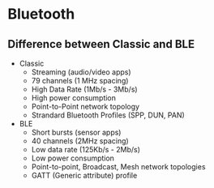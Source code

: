 # Bluetooth

## Difference between Classic and BLE

- Classic
  - Streaming (audio/video apps)
  - 79 channels (1 MHz spacing)
  - High Data Rate (1Mb/s - 3Mb/s)
  - High power consumption
  - Point-to-Point network topology
  - Strandard Bluetooth Profiles (SPP, DUN, PAN)
- BLE
  - Short bursts (sensor apps)
  - 40 channels (2MHz spacing)
  - Low data rate (125Kb/s - 2Mb/s)
  - Low power consumption
  - Point-to-point, Broadcast, Mesh network topologies
  - GATT (Generic attribute) profile


